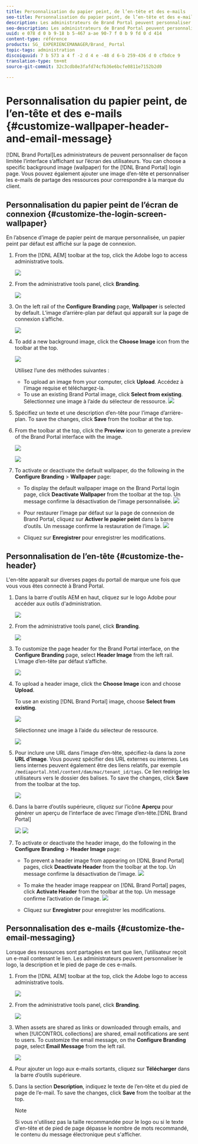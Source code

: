 ```yaml
---
title: Personnalisation du papier peint, de l’en-tête et des e-mails
seo-title: Personnalisation du papier peint, de l’en-tête et des e-mails
description: Les administrateurs de Brand Portal peuvent personnaliser de façon limitée l’interface s’affichant sur l’écran des utilisateurs. Vous pouvez choisir une image d’arrière-plan spécifique (papier peint) pour la page de connexion de Brand Portal. Vous pouvez également ajouter une image d’en-tête et personnaliser les e-mails de partage des ressources pour correspondre à la marque du client.
seo-description: Les administrateurs de Brand Portal peuvent personnaliser de façon limitée l’interface s’affichant sur l’écran des utilisateurs. Vous pouvez choisir une image d’arrière-plan spécifique (papier peint) pour la page de connexion de Brand Portal. Vous pouvez également ajouter une image d’en-tête et personnaliser les e-mails de partage des ressources pour correspondre à la marque du client.
uuid: e 078 d 0 b 9-18 b 5-467 a-ae 90-7 f 0 b 9 fd 0 d 414
content-type: référence
products: SG_ EXPERIENCEMANAGER/Brand_ Portal
topic-tags: administration
discoiquuid: 7 b 573 a 4 f -2 d 4 e -48 d 6-b 259-436 d 0 cfbdce 9
translation-type: tm+mt
source-git-commit: 32c3cdb8e3fafd74cfb36e6bcfe0811e7152b2d0

---
```



# Personnalisation du papier peint, de l’en-tête et des e-mails {#customize-wallpaper-header-and-email-message}

[!DNL Brand Portal]Les administrateurs de peuvent personnaliser de façon limitée l’interface s’affichant sur l’écran des utilisateurs. You can choose a specific background image (wallpaper) for the [!DNL Brand Portal] login page. Vous pouvez également ajouter une image d’en-tête et personnaliser les e-mails de partage des ressources pour correspondre à la marque du client.

## Personnalisation du papier peint de l’écran de connexion {#customize-the-login-screen-wallpaper}

En l’absence d’image de papier peint de marque personnalisée, un papier peint par défaut est affiché sur la page de connexion.

1. From the [!DNL AEM] toolbar at the top, click the Adobe logo to access administrative tools.

   ![](assets/aemlogo.png)

2. From the administrative tools panel, click **Branding**.

   ![](assets/admin-tools-panel-10.png)

3. On the left rail of the **Configure Branding** page, **Wallpaper** is selected by default. L’image d’arrière-plan par défaut qui apparaît sur la page de connexion s’affiche.

   ![](assets/default_wallpaper.png)

4. To add a new background image, click the **Choose Image** icon from the toolbar at the top.

   ![](assets/choose_wallpaperimage.png)

   Utilisez l’une des méthodes suivantes :

   * To upload an image from your computer, click **Upload**. Accédez à l’image requise et téléchargez-la.
   * To use an existing Brand Portal image, click **Select from existing**. Sélectionnez une image à l’aide du sélecteur de ressource.
   ![](assets/asset-picker.png)

5. Spécifiez un texte et une description d’en-tête pour l’image d’arrière-plan. To save the changes, click **Save** from the toolbar at the top.

6. From the toolbar at the top, click the **Preview** icon to generate a preview of the Brand Portal interface with the image.

   ![](assets/chlimage_1.png)

   ![](assets/custom-wallpaper-preview.png)

7. To activate or deactivate the default wallpaper, do the following in the **Configure Branding** &gt; **Wallpaper** page:

   * To display the default wallpaper image on the Brand Portal login page, click **Deactivate Wallpaper** from the toolbar at the top. Un message confirme la désactivation de l’image personnalisée.
   ![](assets/chlimage_1-1.png)

   * Pour restaurer l’image par défaut sur la page de connexion de Brand Portal, cliquez sur **Activer le papier peint** dans la barre d’outils. Un message confirme la restauration de l’image.
   ![](assets/chlimage_1-2.png)

   * Cliquez sur **Enregistrer** pour enregistrer les modifications.



## Personnalisation de l’en-tête {#customize-the-header}

L'en-tête apparaît sur diverses pages du portail de marque une fois que vous vous êtes connecté à Brand Portal.

1. Dans la barre d'outils AEM en haut, cliquez sur le logo Adobe pour accéder aux outils d'administration.

   ![](assets/aemlogo.png)

2. From the administrative tools panel, click **Branding**.

   ![](assets/admin-tools-panel-11.png)

3. To customize the page header for the Brand Portal interface, on the **Configure Branding** page, select **Header Image** from the left rail. L’image d’en-tête par défaut s’affiche.

   ![](assets/default-header.png)

4. To upload a header image, click the **Choose Image** icon and choose **Upload**.

   To use an existing  [!DNL Brand Portal] image, choose **Select from existing**.

   ![](assets/choose_wallpaperimage-1.png)

   Sélectionnez une image à l’aide du sélecteur de ressource.

   ![](assets/asset-picker-header.png)

5. Pour inclure une URL dans l’image d’en-tête, spécifiez-la dans la zone **URL d’image**. Vous pouvez spécifier des URL externes ou internes. Les liens internes peuvent également être des liens relatifs, par exemple
   `/mediaportal.html/content/dam/mac/tenant_id/tags`.
Ce lien redirige les utilisateurs vers le dossier des balises.
To save the changes, click **Save** from the toolbar at the top.

   ![](assets/configure_brandingheaderimageurl.png)

6. Dans la barre d’outils supérieure, cliquez sur l’icône **Aperçu** pour générer un aperçu de l’interface de avec l’image d’en-tête.[!DNL Brand Portal]

   ![](assets/chlimage_1-3.png)
   ![](assets/custom_header_preview.png)

7. To activate or deactivate the header image, do the following in the **Configure Branding** &gt; **Header Image** page:

   * To prevent a header image from appearing on  [!DNL Brand Portal] pages, click **Deactivate Header** from the toolbar at the top. Un message confirme la désactivation de l’image.
   ![](assets/chlimage_1-4.png)

   * To make the header image reappear on  [!DNL Brand Portal] pages, click **Activate Header** from the toolbar at the top. Un message confirme l’activation de l’image.
   ![](assets/chlimage_1-5.png)

   * Cliquez sur **Enregistrer** pour enregistrer les modifications.



## Personnalisation des e-mails {#customize-the-email-messaging}

Lorsque des ressources sont partagées en tant que lien, l’utilisateur reçoit un e-mail contenant le lien. Les administrateurs peuvent personnaliser le logo, la description et le pied de page de ces e-mails.

1. From the  [!DNL AEM] toolbar at the top, click the Adobe logo to access administrative tools.

   ![](assets/aemlogo.png)

2. From the administrative tools panel, click **Branding**.

   ![](assets/admin-tools-panel-12.png)

3. When assets are shared as links or downloaded through emails, and when  [!UICONTROL collections] are shared, email notifications are sent to users. To customize the email message, on the **Configure Branding** page, select **Email Message** from the left rail.

   ![](assets/configure-branding-page-email.png)

4. Pour ajouter un logo aux e-mails sortants, cliquez sur **Télécharger** dans la barre d’outils supérieure.

5. Dans la section **Description**, indiquez le texte de l’en-tête et du pied de page de l’e-mail. To save the changes, click **Save** from the toolbar at the top.

   >[!NOTE]
   >
   >Si vous n'utilisez pas la taille recommandée pour le logo ou si le texte d'en-tête et de pied de page dépasse le nombre de mots recommandé, le contenu du message électronique peut s'afficher.
